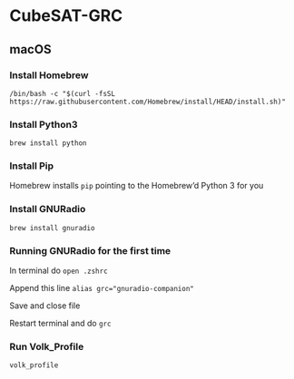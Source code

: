 # CubeSAT-GRC

## macOS 
### Install Homebrew
`/bin/bash -c "$(curl -fsSL https://raw.githubusercontent.com/Homebrew/install/HEAD/install.sh)"`
### Install Python3
`brew install python`
### Install Pip
Homebrew installs `pip` pointing to the Homebrew’d Python 3 for you
### Install GNURadio
`brew install gnuradio`
### Running GNURadio for the first time
In terminal do `open .zshrc`

Append this line `alias grc="gnuradio-companion"`

Save and close file

Restart terminal and do `grc`
### Run Volk_Profile
`volk_profile`
